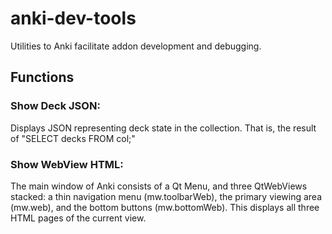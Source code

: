 # anki-dev-tools
Utilities to Anki facilitate addon development and debugging.


## Functions

### Show Deck JSON: 
Displays JSON representing deck state in the collection. That is, the result of "SELECT decks FROM col;"

### Show WebView HTML: 
The main window of Anki consists of a Qt Menu, and three QtWebViews stacked: a thin navigation menu (mw.toolbarWeb), the primary viewing area (mw.web), and the bottom buttons (mw.bottomWeb). This displays all three HTML pages of the current view.
